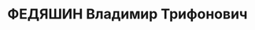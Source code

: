 ---
title: ФЕДЯШИН Владимир Трифонович
description: "Род. в 1901, г. Саратов, русский, из кустарей., обр.: неоконченное высшее,\
  \ член ВКП(б) 1930–1933. До 1935 проживал в г. Ленинграде и работал техником-снабженцем\
  \ в индустриальном институте. Осужден 05.02.1935 к ссылке на 4 года в с. Туруханск\
  \ КК за содействие к/р зиновьевской группе. Не работал. \n  Арестован 17.06.1936.\
  \ Обв. по ст. 58-8, 58-11 УК РСФСР. Приговор: ВК ВС СССР, 18.04.1937 – ВМН с конфискацией\
  \ имущества. Расстрелян 18.04.1937, в г. Красноярске. \n  Реабилитирован ВК ВС СССР\
  \ 21.12.1957"
---